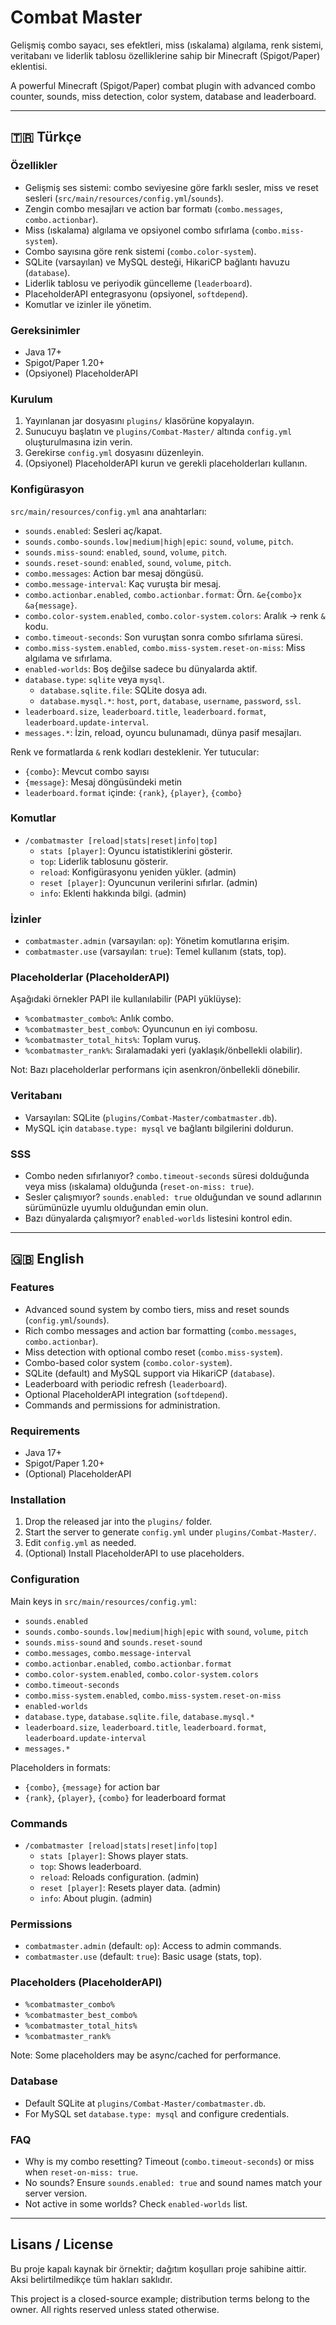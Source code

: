 # Combat Master

Gelişmiş combo sayacı, ses efektleri, miss (ıskalama) algılama, renk sistemi, veritabanı ve liderlik tablosu özelliklerine sahip bir Minecraft (Spigot/Paper) eklentisi.

A powerful Minecraft (Spigot/Paper) combat plugin with advanced combo counter, sounds, miss detection, color system, database and leaderboard.

---

## 🇹🇷 Türkçe

### Özellikler
- Gelişmiş ses sistemi: combo seviyesine göre farklı sesler, miss ve reset sesleri (`src/main/resources/config.yml`/`sounds`).
- Zengin combo mesajları ve action bar formatı (`combo.messages`, `combo.actionbar`).
- Miss (ıskalama) algılama ve opsiyonel combo sıfırlama (`combo.miss-system`).
- Combo sayısına göre renk sistemi (`combo.color-system`).
- SQLite (varsayılan) ve MySQL desteği, HikariCP bağlantı havuzu (`database`).
- Liderlik tablosu ve periyodik güncelleme (`leaderboard`).
- PlaceholderAPI entegrasyonu (opsiyonel, `softdepend`).
- Komutlar ve izinler ile yönetim.

### Gereksinimler
- Java 17+
- Spigot/Paper 1.20+
- (Opsiyonel) PlaceholderAPI

### Kurulum
1. Yayınlanan jar dosyasını `plugins/` klasörüne kopyalayın.
2. Sunucuyu başlatın ve `plugins/Combat-Master/` altında `config.yml` oluşturulmasına izin verin.
3. Gerekirse `config.yml` dosyasını düzenleyin.
4. (Opsiyonel) PlaceholderAPI kurun ve gerekli placeholderları kullanın.

### Konfigürasyon
`src/main/resources/config.yml` ana anahtarları:
- `sounds.enabled`: Sesleri aç/kapat.
- `sounds.combo-sounds.low|medium|high|epic`: `sound`, `volume`, `pitch`.
- `sounds.miss-sound`: `enabled`, `sound`, `volume`, `pitch`.
- `sounds.reset-sound`: `enabled`, `sound`, `volume`, `pitch`.
- `combo.messages`: Action bar mesaj döngüsü.
- `combo.message-interval`: Kaç vuruşta bir mesaj.
- `combo.actionbar.enabled`, `combo.actionbar.format`: Örn. `&e{combo}x &a{message}`.
- `combo.color-system.enabled`, `combo.color-system.colors`: Aralık -> renk `&` kodu.
- `combo.timeout-seconds`: Son vuruştan sonra combo sıfırlama süresi.
- `combo.miss-system.enabled`, `combo.miss-system.reset-on-miss`: Miss algılama ve sıfırlama.
- `enabled-worlds`: Boş değilse sadece bu dünyalarda aktif.
- `database.type`: `sqlite` veya `mysql`.
  - `database.sqlite.file`: SQLite dosya adı.
  - `database.mysql.*`: `host`, `port`, `database`, `username`, `password`, `ssl`.
- `leaderboard.size`, `leaderboard.title`, `leaderboard.format`, `leaderboard.update-interval`.
- `messages.*`: İzin, reload, oyuncu bulunamadı, dünya pasif mesajları.

Renk ve formatlarda `&` renk kodları desteklenir. Yer tutucular:
- `{combo}`: Mevcut combo sayısı
- `{message}`: Mesaj döngüsündeki metin
- `leaderboard.format` içinde: `{rank}`, `{player}`, `{combo}`

### Komutlar
- `/combatmaster [reload|stats|reset|info|top]`
  - `stats [player]`: Oyuncu istatistiklerini gösterir.
  - `top`: Liderlik tablosunu gösterir.
  - `reload`: Konfigürasyonu yeniden yükler. (admin)
  - `reset [player]`: Oyuncunun verilerini sıfırlar. (admin)
  - `info`: Eklenti hakkında bilgi. (admin)

### İzinler
- `combatmaster.admin` (varsayılan: `op`): Yönetim komutlarına erişim.
- `combatmaster.use` (varsayılan: `true`): Temel kullanım (stats, top).

### Placeholderlar (PlaceholderAPI)
Aşağıdaki örnekler PAPI ile kullanılabilir (PAPI yüklüyse):
- `%combatmaster_combo%`: Anlık combo.
- `%combatmaster_best_combo%`: Oyuncunun en iyi combosu.
- `%combatmaster_total_hits%`: Toplam vuruş.
- `%combatmaster_rank%`: Sıralamadaki yeri (yaklaşık/önbellekli olabilir).

Not: Bazı placeholderlar performans için asenkron/önbellekli dönebilir.

### Veritabanı
- Varsayılan: SQLite (`plugins/Combat-Master/combatmaster.db`).
- MySQL için `database.type: mysql` ve bağlantı bilgilerini doldurun.

### SSS
- Combo neden sıfırlanıyor? `combo.timeout-seconds` süresi dolduğunda veya miss (ıskalama) olduğunda (`reset-on-miss: true`).
- Sesler çalışmıyor? `sounds.enabled: true` olduğundan ve sound adlarının sürümünüzle uyumlu olduğundan emin olun.
- Bazı dünyalarda çalışmıyor? `enabled-worlds` listesini kontrol edin.

---

## 🇬🇧 English

### Features
- Advanced sound system by combo tiers, miss and reset sounds (`config.yml`/`sounds`).
- Rich combo messages and action bar formatting (`combo.messages`, `combo.actionbar`).
- Miss detection with optional combo reset (`combo.miss-system`).
- Combo-based color system (`combo.color-system`).
- SQLite (default) and MySQL support via HikariCP (`database`).
- Leaderboard with periodic refresh (`leaderboard`).
- Optional PlaceholderAPI integration (`softdepend`).
- Commands and permissions for administration.

### Requirements
- Java 17+
- Spigot/Paper 1.20+
- (Optional) PlaceholderAPI

### Installation
1. Drop the released jar into the `plugins/` folder.
2. Start the server to generate `config.yml` under `plugins/Combat-Master/`.
3. Edit `config.yml` as needed.
4. (Optional) Install PlaceholderAPI to use placeholders.

### Configuration
Main keys in `src/main/resources/config.yml`:
- `sounds.enabled`
- `sounds.combo-sounds.low|medium|high|epic` with `sound`, `volume`, `pitch`
- `sounds.miss-sound` and `sounds.reset-sound`
- `combo.messages`, `combo.message-interval`
- `combo.actionbar.enabled`, `combo.actionbar.format`
- `combo.color-system.enabled`, `combo.color-system.colors`
- `combo.timeout-seconds`
- `combo.miss-system.enabled`, `combo.miss-system.reset-on-miss`
- `enabled-worlds`
- `database.type`, `database.sqlite.file`, `database.mysql.*`
- `leaderboard.size`, `leaderboard.title`, `leaderboard.format`, `leaderboard.update-interval`
- `messages.*`

Placeholders in formats:
- `{combo}`, `{message}` for action bar
- `{rank}`, `{player}`, `{combo}` for leaderboard format

### Commands
- `/combatmaster [reload|stats|reset|info|top]`
  - `stats [player]`: Shows player stats.
  - `top`: Shows leaderboard.
  - `reload`: Reloads configuration. (admin)
  - `reset [player]`: Resets player data. (admin)
  - `info`: About plugin. (admin)

### Permissions
- `combatmaster.admin` (default: `op`): Access to admin commands.
- `combatmaster.use` (default: `true`): Basic usage (stats, top).

### Placeholders (PlaceholderAPI)
- `%combatmaster_combo%`
- `%combatmaster_best_combo%`
- `%combatmaster_total_hits%`
- `%combatmaster_rank%`

Note: Some placeholders may be async/cached for performance.

### Database
- Default SQLite at `plugins/Combat-Master/combatmaster.db`.
- For MySQL set `database.type: mysql` and configure credentials.

### FAQ
- Why is my combo resetting? Timeout (`combo.timeout-seconds`) or miss when `reset-on-miss: true`.
- No sounds? Ensure `sounds.enabled: true` and sound names match your server version.
- Not active in some worlds? Check `enabled-worlds` list.

---

## Lisans / License
Bu proje kapalı kaynak bir örnektir; dağıtım koşulları proje sahibine aittir. Aksi belirtilmedikçe tüm hakları saklıdır.

This project is a closed-source example; distribution terms belong to the owner. All rights reserved unless stated otherwise.
